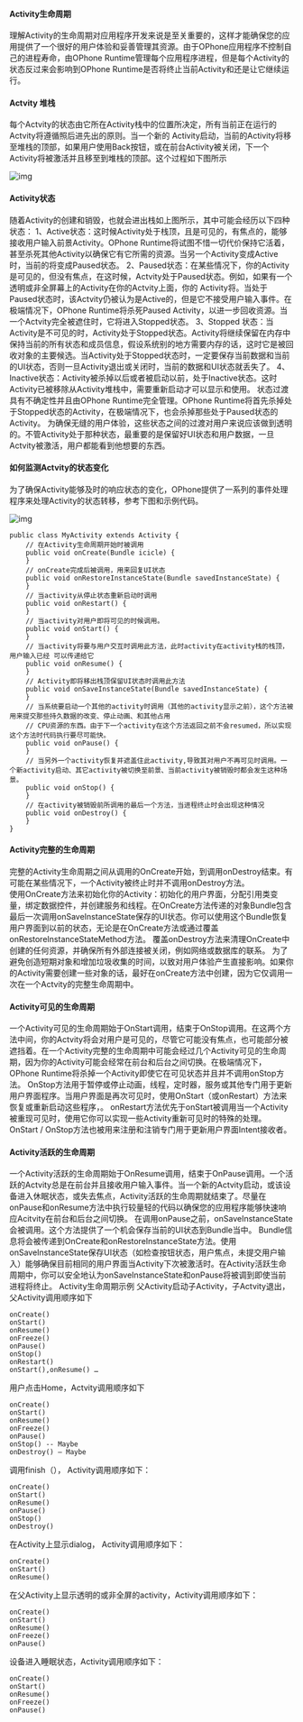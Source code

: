 #### Activity生命周期 
理解Activity的生命周期对应用程序开发来说是至关重要的，这样才能确保您的应用提供了一个很好的用户体验和妥善管理其资源。由于OPhone应用程序不控制自己的进程寿命，由OPhone Runtime管理每个应用程序进程，但是每个Activity的状态反过来会影响到OPhone Runtime是否将终止当前Activity和还是让它继续运行。
#### Actvity 堆栈
每个Actvity的状态由它所在Activity栈中的位置所决定，所有当前正在运行的Actvity将遵循照后进先出的原则。当一个新的 Activity启动，当前的Activity将移至堆栈的顶部，如果用户使用Back按钮，或在前台Activity被关闭，下一个Activity将被激活并且移至到堆栈的顶部。这个过程如下图所示

![img](http://emanual.github.io/md-android/img/component_activity/04_activity.jpg)  

#### Activity状态
随着Activity的创建和销毁，也就会进出栈如上图所示，其中可能会经历以下四种状态：
1、Active状态：这时候Activity处于栈顶，且是可见的，有焦点的，能够接收用户输入前景Activity。OPhone Runtime将试图不惜一切代价保持它活着，甚至杀死其他Activity以确保它有它所需的资源。当另一个Activity变成Active时，当前的将变成Paused状态。
2、Paused状态：在某些情况下，你的Activity是可见的，但没有焦点，在这时候，Actvity处于Paused状态。例如，如果有一个透明或非全屏幕上的Activity在你的Actvity上面，你的 Activity将。当处于Paused状态时，该Actvity仍被认为是Active的，但是它不接受用户输入事件。在极端情况下，OPhone Runtime将杀死Paused Activity，以进一步回收资源。当一个Actvity完全被遮住时，它将进入Stopped状态。
3、Stopped 状态：当Activity是不可见的时，Activity处于Stopped状态。Activity将继续保留在内存中保持当前的所有状态和成员信息，假设系统别的地方需要内存的话，这时它是被回收对象的主要候选。当Activity处于Stopped状态时，一定要保存当前数据和当前的UI状态，否则一旦Activity退出或关闭时，当前的数据和UI状态就丢失了。
4、Inactive状态：Activity被杀掉以后或者被启动以前，处于Inactive状态。这时Activity已被移除从Activity堆栈中，需要重新启动才可以显示和使用。
状态过渡具有不确定性并且由OPhone Runtime完全管理。OPhone Runtime将首先杀掉处于Stopped状态的Activity，在极端情况下，也会杀掉那些处于Paused状态的Activity。 
为确保无缝的用户体验，这些状态之间的过渡对用户来说应该做到透明的。不管Activity处于那种状态，最重要的是保留好UI状态和用户数据，一旦Actvity被激活，用户都能看到他想要的东西。
#### 如何监测Actvity的状态变化
为了确保Activity能够及时的响应状态的变化，OPhone提供了一系列的事件处理程序来处理Activity的状态转移，参考下图和示例代码。

![img](http://emanual.github.io/md-android/img/component_activity/04_activity2.jpg)  

```  
public class MyActivity extends Activity {
	// 在Activity生命周期开始时被调用
	public void onCreate(Bundle icicle) {
	}
	// onCreate完成后被调用，用来回复UI状态
	public void onRestoreInstanceState(Bundle savedInstanceState) {
	}
	// 当activity从停止状态重新启动时调用
	public void onRestart() {
	}
	// 当activity对用户即将可见的时候调用。
	public void onStart() {
	}
	// 当activity将要与用户交互时调用此方法，此时activity在activity栈的栈顶，用户输入已经 可以传递给它
	public void onResume() {
	}
	// Activity即将移出栈顶保留UI状态时调用此方法
	public void onSaveInstanceState(Bundle savedInstanceState) {
	}
	// 当系统要启动一个其他的activity时调用（其他的activity显示之前），这个方法被用来提交那些持久数据的改变、停止动画、和其他占用
	// CPU资源的东西。由于下一个activity在这个方法返回之前不会resumed，所以实现这个方法时代码执行要尽可能快。
	public void onPause() {
	}
	// 当另外一个activity恢复并遮盖住此activity,导致其对用户不再可见时调用。一个新activity启动、其它activity被切换至前景、当前activity被销毁时都会发生这种场景。
	public void onStop() {
	}
	// 在activity被销毁前所调用的最后一个方法，当进程终止时会出现这种情况
	public void onDestroy() {
	}
}
```
#### Activity完整的生命周期
完整的Activity生命周期之间从调用的OnCreate开始，到调用onDestroy结束。有可能在某些情况下，一个Activity被终止时并不调用onDestroy方法。      
使用OnCreate方法来初始化你的Activity：初始化的用户界面，分配引用类变量，绑定数据控件，并创建服务和线程。在OnCreate方法传递的对象Bundle包含最后一次调用onSaveInstanceState保存的UI状态。你可以使用这个Bundle恢复用户界面到以前的状态，无论是在OnCreate方法或通过覆盖onRestoreInstanceStateMethod方法。
覆盖onDestroy方法来清理OnCreate中创建的任何资源，并确保所有外部连接被关闭，例如网络或数据库的联系。
为了避免创造短期对象和增加垃圾收集的时间，以致对用户体验产生直接影响。如果你的Activity需要创建一些对象的话，最好在onCreate方法中创建，因为它仅调用一次在一个Actvity的完整生命周期中。
#### Activity可见的生命周期
一个Activity可见的生命周期始于OnStart调用，结束于OnStop调用。在这两个方法中间，你的Actvity将会对用户是可见的，尽管它可能没有焦点，也可能部分被遮挡着。在一个Activity完整的生命周期中可能会经过几个Activity可见的生命周期，因为你的Activity可能会经常在前台和后台之间切换。在极端情况下，OPhone Runtime将杀掉一个Activity即使它在可见状态并且并不调用onStop方法。
OnStop方法用于暂停或停止动画，线程，定时器，服务或其他专门用于更新用户界面程序。当用户界面是再次可见时，使用OnStart（或onRestart）方法来恢复或重新启动这些程序，。
onRestart方法优先于onStart被调用当一个Activity被重现可见时，使用它你可以实现一些Activity重新可见时的特殊的处理。
OnStart / OnStop方法也被用来注册和注销专门用于更新用户界面Intent接收者。
#### Activity活跃的生命周期
一个Activity活跃的生命周期始于OnResume调用，结束于OnPause调用。一个活跃的Actvity总是在前台并且接收用户输入事件。当一个新的Actvity启动，或该设备进入休眠状态，或失去焦点，Activity活跃的生命周期就结束了。尽量在onPause和onResume方法中执行较量轻的代码以确保您的应用程序能够快速响应Acitvity在前台和后台之间切换。
在调用onPause之前，onSaveInstanceState会被调用。这个方法提供了一个机会保存当前的UI状态到Bundle当中。 Bundle信息将会被传递到OnCreate和onRestoreInstanceState方法。使用onSaveInstanceState保存UI状态（如检查按钮状态，用户焦点，未提交用户输入）能够确保目前相同的用户界面当Activity下次被激活时。在Activity活跃生命周期中，你可以安全地认为onSaveInstanceState和onPause将被调到即使当前进程将终止。
Activity生命周期示例
父Activity启动子Activity，子Actvity退出，父Activity调用顺序如下
```  
onCreate()
onStart()
onResume()
onFreeze()
onPause()
onStop()
onRestart()
onStart(),onResume() …
```
用户点击Home，Actvity调用顺序如下
```  
onCreate()
onStart()
onResume()
onFreeze()
onPause()
onStop() -- Maybe
onDestroy() – Maybe
```
调用finish（）， Activity调用顺序如下：
```  
onCreate()
onStart()
onResume()
onPause()
onStop() 
onDestroy()
```
在Activity上显示dialog， Activity调用顺序如下：
```  
onCreate()
onStart()
onResume()
```
在父Activity上显示透明的或非全屏的activity，Activity调用顺序如下：
```  
onCreate()
onStart()
onResume()
onFreeze()
onPause()
```
设备进入睡眠状态，Activity调用顺序如下：
```  
onCreate()
onStart()
onResume()
onFreeze()
onPause()
```